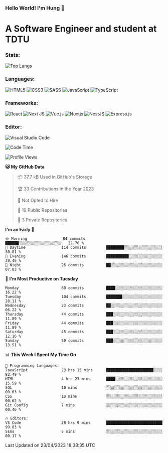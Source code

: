 ### Hello World! I'm Hung :wave:

# A Software Engineer and student at TDTU

### Stats:
[![Top Langs](https://github-readme-stats.vercel.app/api/top-langs/?username=Kuroo-nekoo)](https://github.com/anuraghazra/github-readme-stats)

### Languages:
![HTML5](https://img.shields.io/badge/html5-%23E34F26.svg?style=for-the-badge&logo=html5&logoColor=%23E34F26&color=white)
![CSS3](https://img.shields.io/badge/css3-%231572B6.svg?style=for-the-badge&logo=css3&logoColor=%231572B6&color=white)
![SASS](https://img.shields.io/badge/SASS-hotpink.svg?style=for-the-badge&logo=SASS&logoColor=hotpink&color=white)
![JavaScript](https://img.shields.io/badge/javascript-%23323330.svg?style=for-the-badge&logo=javascript&color=white)
![TypeScript](https://img.shields.io/badge/typescript-%23007ACC.svg?style=for-the-badge&logo=typescript&logoColor=%23007ACC&color=white)


### Frameworks:
![React](https://img.shields.io/badge/react-%2320232a.svg?style=for-the-badge&logo=react&logoColor=%%2361DAFB&color=white)
![Next JS](https://img.shields.io/badge/Next-black?style=for-the-badge&logo=next.js&logoColor=black&color=white)
![Vue.js](https://img.shields.io/badge/vuejs-%2335495e.svg?style=for-the-badge&logo=vuedotjs&logoColor=%234FC08D&color=white)
![Nuxtjs](https://img.shields.io/badge/Nuxt-002E3B?style=for-the-badge&logo=nuxtdotjs&color=white&logoColor=#00DC82)
![NestJS](https://img.shields.io/badge/nestjs-%23E0234E.svg?style=for-the-badge&logo=nestjs&logoColor=%23E0234E&color=white)
![Express.js](https://img.shields.io/badge/express.js-%23404d59.svg?style=for-the-badge&logo=express&logoColor=%23404d59&color=white)

### Editor:
![Visual Studio Code](https://img.shields.io/badge/Visual%20Studio%20Code-0078d7.svg?style=for-the-badge&logo=visual-studio-code&color=white&logoColor=0078d7)


<!--START_SECTION:waka-->
![Code Time](http://img.shields.io/badge/Code%20Time-548%20hrs%2021%20mins-blue)

![Profile Views](http://img.shields.io/badge/Profile%20Views-0-blue)

**🐱 My GitHub Data** 

> 📦 37.7 kB Used in GitHub's Storage 
 > 
> 🏆 33 Contributions in the Year 2023
 > 
> 🚫 Not Opted to Hire
 > 
> 📜 19 Public Repositories 
 > 
> 🔑 3 Private Repositories 
 > 
**I'm an Early 🐤** 

```text
🌞 Morning                84 commits          ██████░░░░░░░░░░░░░░░░░░░   22.70 % 
🌆 Daytime                114 commits         ████████░░░░░░░░░░░░░░░░░   30.81 % 
🌃 Evening                146 commits         ██████████░░░░░░░░░░░░░░░   39.46 % 
🌙 Night                  26 commits          ██░░░░░░░░░░░░░░░░░░░░░░░   07.03 % 
```
📅 **I'm Most Productive on Tuesday** 

```text
Monday                   60 commits          ████░░░░░░░░░░░░░░░░░░░░░   16.22 % 
Tuesday                  104 commits         ███████░░░░░░░░░░░░░░░░░░   28.11 % 
Wednesday                23 commits          ██░░░░░░░░░░░░░░░░░░░░░░░   06.22 % 
Thursday                 44 commits          ███░░░░░░░░░░░░░░░░░░░░░░   11.89 % 
Friday                   44 commits          ███░░░░░░░░░░░░░░░░░░░░░░   11.89 % 
Saturday                 45 commits          ███░░░░░░░░░░░░░░░░░░░░░░   12.16 % 
Sunday                   50 commits          ███░░░░░░░░░░░░░░░░░░░░░░   13.51 % 
```


📊 **This Week I Spent My Time On** 

```text
💬 Programming Languages: 
JavaScript               23 hrs 15 mins      █████████████████████░░░░   82.49 % 
HTML                     4 hrs 23 mins       ████░░░░░░░░░░░░░░░░░░░░░   15.59 % 
SQL                      10 mins             ░░░░░░░░░░░░░░░░░░░░░░░░░   00.63 % 
CSS                      10 mins             ░░░░░░░░░░░░░░░░░░░░░░░░░   00.62 % 
Git Config               7 mins              ░░░░░░░░░░░░░░░░░░░░░░░░░   00.46 % 

🔥 Editors: 
VS Code                  28 hrs 9 mins       █████████████████████████   99.83 % 
Ssms                     2 mins              ░░░░░░░░░░░░░░░░░░░░░░░░░   00.17 % 
```


 Last Updated on 23/04/2023 18:38:35 UTC
<!--END_SECTION:waka-->
